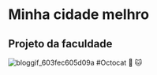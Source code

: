 # Minha cidade melhro 

## Projeto da faculdade


![bloggif_603fec605d09a](https://user-images.githubusercontent.com/54145667/110047598-ef320d80-7d2c-11eb-8e55-9197f98bfac1.png)
#Octocat :vulcan_salute: :cat:
